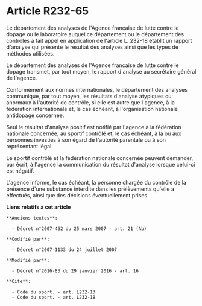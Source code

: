 # Article R232-65

Le département des analyses de l'Agence française de lutte contre le dopage ou le laboratoire auquel ce département ou le
département des contrôles a fait appel en application de l'article L. 232-18 établit un rapport d'analyse qui présente le
résultat des analyses ainsi que les types de méthodes utilisées. 

Le département des analyses de l'Agence française de lutte contre le dopage transmet, par tout moyen, le rapport d'analyse au
secrétaire général de l'agence. 

Conformément aux normes internationales, le département des analyses communique, par tout moyen, les résultats d'analyse
atypiques ou anormaux à l'autorité de contrôle, si elle est autre que l'agence, à la fédération internationale et, le cas
échéant, à l'organisation nationale antidopage concernée. 

Seul le résultat d'analyse positif est notifié par l'agence à la fédération nationale concernée, au sportif contrôlé et, le
cas échéant, à la ou aux personnes investies à son égard de l'autorité parentale ou à son représentant légal. 

Le sportif contrôlé et la fédération nationale concernée peuvent demander, par écrit, à l'agence la communication du résultat
d'analyse lorsque celui-ci est négatif.

L'agence informe, le cas échéant, la personne chargée du contrôle de la présence d'une substance interdite dans les
prélèvements qu'elle a effectués, ainsi que des décisions éventuellement prises.

**Liens relatifs à cet article**

	**Anciens textes**:

	  - Décret n°2007-462 du 25 mars 2007 - art. 21 (Ab)

	**Codifié par**:

	  - Décret n°2007-1133 du 24 juillet 2007

	**Modifié par**:

	  - Décret n°2016-83 du 29 janvier 2016 - art. 16

	**Cite**:

	  - Code du sport. - art. L232-13
	  - Code du sport. - art. L232-18
